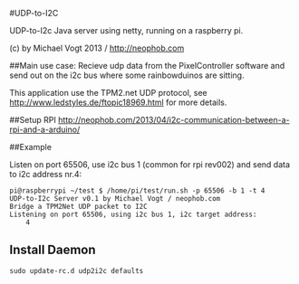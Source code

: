#UDP-to-I2C

UDP-to-I2c Java server using netty, running on a raspberry pi.

(c) by Michael Vogt 2013 / http://neophob.com

##Main use case:
Recieve udp data from the PixelController software and send out on the i2c bus where some rainbowduinos are sitting.

This application use the TPM2.net UDP protocol, see http://www.ledstyles.de/ftopic18969.html for more details.

##Setup RPI
http://neophob.com/2013/04/i2c-communication-between-a-rpi-and-a-arduino/


##Example

Listen on port 65506, use i2c bus 1 (common for rpi rev002) and send data to i2c address nr.4:

	pi@raspberrypi ~/test $ /home/pi/test/run.sh -p 65506 -b 1 -t 4 
	UDP-to-I2c Server v0.1 by Michael Vogt / neophob.com
	Bridge a TPM2Net UDP packet to I2C
	Listening on port 65506, using i2c bus 1, i2c target address:
	    4 


## Install Daemon

	sudo update-rc.d udp2i2c defaults